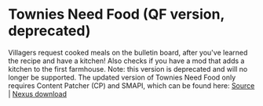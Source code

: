 # Townies Need Food (QF version, deprecated)
Villagers request cooked meals on the bulletin board, after you've learned the recipe and have a kitchen! Also checks if you have a mod that adds a kitchen to the first farmhouse.
Note: this version is deprecated and will no longer be supported. The updated version of Townies Need Food only requires Content Patcher (CP) and SMAPI, which can be found here:
 <a href="https://github.com/LenneDalben/StardewValleyModsGPL/tree/main/%5BCP%5D%20Townies%20Need%20Food!">Source</a>
 | <a href="https://www.nexusmods.com/stardewvalley/mods/6534">Nexus download</a>
